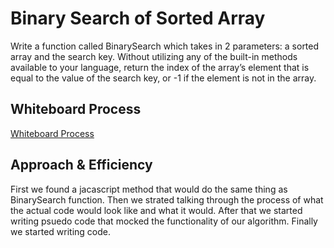 # Binary Search of Sorted Array

Write a function called BinarySearch which takes in 2 parameters: a sorted array and the search key. Without utilizing any of the built-in methods available to your language, return the index of the array’s element that is equal to the value of the search key, or -1 if the element is not in the array.

## Whiteboard Process

[Whiteboard Process](javascript/assets/array-binary-search.png)

## Approach & Efficiency

First we found a jacascript method that would do the same thing as BinarySearch function.
Then we strated talking through the process of what the actual code would look like and what it would.
After that we started writing psuedo code that mocked the functionality of our algorithm.
Finally we started writing code.
